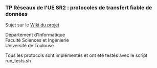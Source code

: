 ### TP Réseaux de l'UE SR2 : protocoles de transfert fiable de données

Sujet sur le [Wiki du projet](https://gitlab.com/sr2-ut/25-26-s1-tp-res-sr2/-/wikis/home)

Département d'Informatique  
Faculté Sciences et Ingénierie  
Université de Toulouse

Tous les protocols sont implémentés et ont été testés avec le script run_tests.sh

